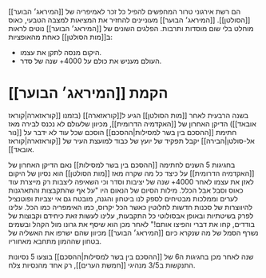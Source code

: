 [[המיראג׳ הבוער]] הם רשת אירגוני טרור המחפשים להפיל כל זכר לאמיפריה של [[הסולטן]]. [[המיראג׳ הבוער]]  מעוניינים להחזיר את המציאות למצבה הטבעי, כאוס מוחלט בלי שום מוסדות ותרבות.
הפלגים השונים של [[המיראג׳ הבוער]] נוטים לראות ב[[מות הסולטן]] כאחת מהאופציות:
* היקום מנסה לתקן את עצמו.
* העולם מעניש את כולם על 4000+ שנה של סדר.

# הקמת [[המיראג׳ הבוער]]
בשנה הרבעית לאחר [[מות הסולטן]] הגיע ל[[קוראזארה]] (בזמנו [[קוראזארה|קוראז אובאד]]) הדיקן האחרון של [[האקדמיה הדרומית]], מכיוון שלעולם לא נכנס לבירה מאז חתימת [[ההסכם בין בשר למסילות|ההסכם]] הוסכם שכל עוד לא ידבר על [[נור אל-סולטן|הבירה]] יקבל תפקיד של יועץ של כבוד למועצת העיר של [[קוראזארה|קוראז אובאד]].

בחגיגות 5 השנים לחתימה [[ההסכם בין בשר למסילות]] נאם הדיקן האחרון של [[האקדמיה הדרומית]] על כיצד כל מה שקרה מאז [[מות הסולטן]] הוא נסיון של היקום לאזן את עצמו לאחר 4000+ שנה של יציבות וסדר וכי השאיפה ליצבות רק מייצרת עוד כאוס וסבל אבל הכלל.
מילות הסיום של הנאום היו
"על אף שהתקבצות והתארגנות לערים וממלכות מבטיחים לספק לנו ביטחון והגנה, מובטח גם אי יצביות ופוטנציל להיווצרות של סכנות חדשות לחלוטין כאשר הכל יקרוס, כמו האימפריה כמו הכל.
עלינו לפרק בשיטתיות ובאופן אבסולוטי כל התקבעות, עלינו לעשות זאת כיחידם וקבוצות של בודדים, קחו את דברי והפיצו אותם!" לאחר מכן הוא שיסף את גרונו מול הקהל ובשמים נשרף הסמל של מה שנקרא כיום [[המיראג׳ הבוער]] מכיוון שהם ישרפו את האשליה של בטחון שההמון מתחבא מאחוריו.

שנה לאחר מכן בחגיגות ה6 של [[ההסכם בין בשר למסילות|ההסכם]] בוצעו 5 נסיונות התנקשות ב3/5 מנהיגי [[חמשת הערים]], רק אחד מהנסיות צלח.
